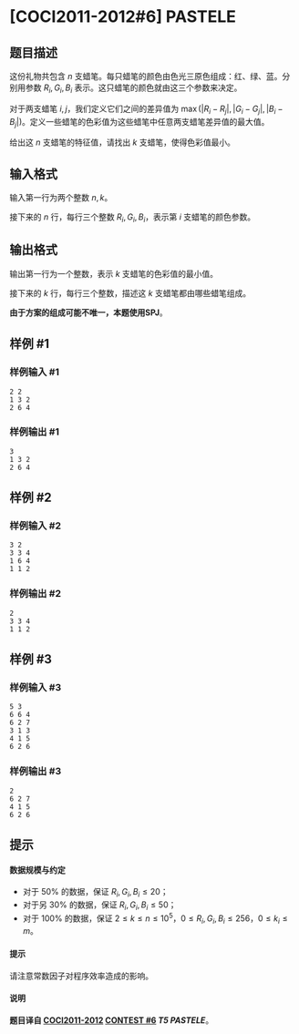 # [COCI2011-2012#6] PASTELE

## 题目描述

这份礼物共包含 $n$ 支蜡笔。每只蜡笔的颜色由色光三原色组成：红、绿、蓝。分别用参数 $R_i,G_i,B_i$ 表示。这只蜡笔的颜色就由这三个参数来决定。

对于两支蜡笔 $i,j$，我们定义它们之间的差异值为 $\max(|R_i-R_j|,|G_i-G_j|,|B_i-B_j|)$。定义一些蜡笔的色彩值为这些蜡笔中任意两支蜡笔差异值的最大值。

给出这 $n$ 支蜡笔的特征值，请找出 $k$ 支蜡笔，使得色彩值最小。

## 输入格式

输入第一行为两个整数 $n,k$。

接下来的 $n$ 行，每行三个整数 $R_i,G_i,B_i$，表示第 $i$ 支蜡笔的颜色参数。

## 输出格式

输出第一行为一个整数，表示 $k$ 支蜡笔的色彩值的最小值。

接下来的 $k$ 行，每行三个整数，描述这 $k$ 支蜡笔都由哪些蜡笔组成。

**由于方案的组成可能不唯一，本题使用SPJ**。

## 样例 #1

### 样例输入 #1
```
2 2
1 3 2
2 6 4
```

### 样例输出 #1

```
3
1 3 2
2 6 4
```

## 样例 #2

### 样例输入 #2
```
3 2
3 3 4
1 6 4
1 1 2
```

### 样例输出 #2

```
2
3 3 4
1 1 2
```

## 样例 #3

### 样例输入 #3
```
5 3
6 6 4
6 2 7
3 1 3
4 1 5
6 2 6
```

### 样例输出 #3

```
2
6 2 7
4 1 5
6 2 6
```

## 提示

#### 数据规模与约定

- 对于 $50\%$ 的数据，保证 $R_i,G_i,B_i\le 20$；
- 对于另 $30\%$ 的数据，保证 $R_i,G_i,B_i\le 50$；
- 对于 $100\%$ 的数据，保证 $2\le k\le n\le 10^5$，$0\le R_i,G_i,B_i\le 256$，$0\le k_i\le m$。

#### 提示

请注意常数因子对程序效率造成的影响。

#### 说明

**题目译自 [COCI2011-2012](https://hsin.hr/coci/archive/2011_2012/) [CONTEST #6](https://hsin.hr/coci/archive/2011_2012/contest6_tasks.pdf) *T5 PASTELE***。
